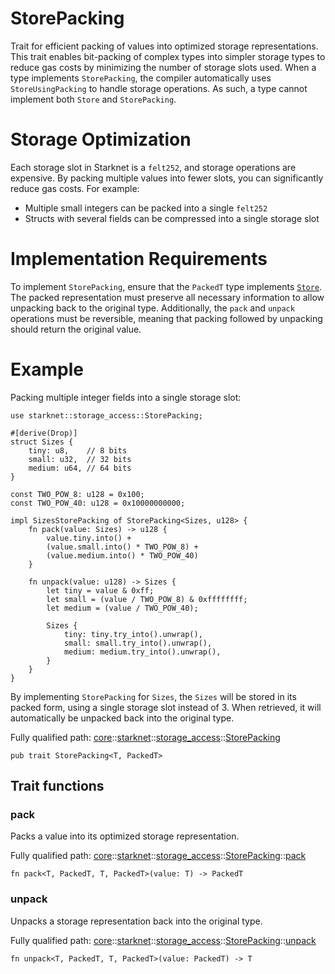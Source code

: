 # StorePacking

Trait for efficient packing of values into optimized storage representations.
This trait enables bit-packing of complex types into simpler storage types to reduce gas costs
by minimizing the number of storage slots used. When a type implements `StorePacking`, the
compiler automatically uses `StoreUsingPacking` to handle storage operations. As such, a type
cannot implement both `Store` and `StorePacking`.
# Storage Optimization

Each storage slot in Starknet is a `felt252`, and storage operations are expensive. By packing
multiple values into fewer slots, you can significantly reduce gas costs. For example:
- Multiple small integers can be packed into a single `felt252`
- Structs with several fields can be compressed into a single storage slot
# Implementation Requirements

To implement `StorePacking`, ensure that the `PackedT` type implements [`Store`](./core-starknet-storage_access-Store.md). The packed
representation must preserve all necessary information to allow unpacking back to the original
type. Additionally, the `pack` and `unpack` operations must be reversible, meaning that packing
followed by unpacking should return the original value.
# Example

Packing multiple integer fields into a single storage slot:
```cairo
use starknet::storage_access::StorePacking;

#[derive(Drop)]
struct Sizes {
    tiny: u8,    // 8 bits
    small: u32,  // 32 bits
    medium: u64, // 64 bits
}

const TWO_POW_8: u128 = 0x100;
const TWO_POW_40: u128 = 0x10000000000;

impl SizesStorePacking of StorePacking<Sizes, u128> {
    fn pack(value: Sizes) -> u128 {
        value.tiny.into() +
        (value.small.into() * TWO_POW_8) +
        (value.medium.into() * TWO_POW_40)
    }

    fn unpack(value: u128) -> Sizes {
        let tiny = value & 0xff;
        let small = (value / TWO_POW_8) & 0xffffffff;
        let medium = (value / TWO_POW_40);

        Sizes {
            tiny: tiny.try_into().unwrap(),
            small: small.try_into().unwrap(),
            medium: medium.try_into().unwrap(),
        }
    }
}
```

By implementing `StorePacking` for `Sizes`, the `Sizes` will be stored in its packed form,
using a single storage slot instead of 3. When retrieved, it will automatically be unpacked back
into the original type.

Fully qualified path: [core](./core.md)::[starknet](./core-starknet.md)::[storage_access](./core-starknet-storage_access.md)::[StorePacking](./core-starknet-storage_access-StorePacking.md)

<pre><code class="language-cairo">pub trait StorePacking&lt;T, PackedT&gt;</code></pre>

## Trait functions

### pack

Packs a value into its optimized storage representation.

Fully qualified path: [core](./core.md)::[starknet](./core-starknet.md)::[storage_access](./core-starknet-storage_access.md)::[StorePacking](./core-starknet-storage_access-StorePacking.md)::[pack](./core-starknet-storage_access-StorePacking.md#pack)

<pre><code class="language-cairo">fn pack&lt;T, PackedT, T, PackedT&gt;(value: T) -&gt; PackedT</code></pre>


### unpack

Unpacks a storage representation back into the original type.

Fully qualified path: [core](./core.md)::[starknet](./core-starknet.md)::[storage_access](./core-starknet-storage_access.md)::[StorePacking](./core-starknet-storage_access-StorePacking.md)::[unpack](./core-starknet-storage_access-StorePacking.md#unpack)

<pre><code class="language-cairo">fn unpack&lt;T, PackedT, T, PackedT&gt;(value: PackedT) -&gt; T</code></pre>


